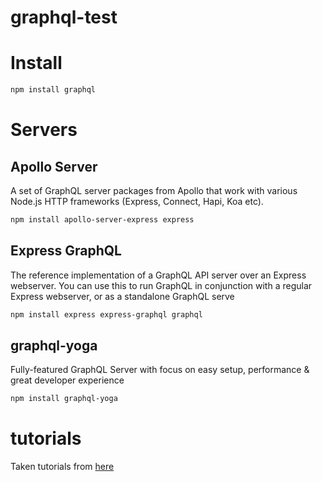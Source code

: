 # graphql-test

# Install
```bash
npm install graphql
```

# Servers
## Apollo Server
A set of GraphQL server packages from Apollo that work with various Node.js HTTP frameworks (Express, Connect, Hapi, Koa etc).
```bash
npm install apollo-server-express express
```

## Express GraphQL
The reference implementation of a GraphQL API server over an Express webserver. You can use this to run GraphQL in conjunction with a regular Express webserver, or as a standalone GraphQL serve
```bash
npm install express express-graphql graphql
```

## graphql-yoga
Fully-featured GraphQL Server with focus on easy setup, performance & great developer experience
```bash
npm install graphql-yoga
```

# tutorials
Taken tutorials from [here](https://graphql.org/code/#javascript)

